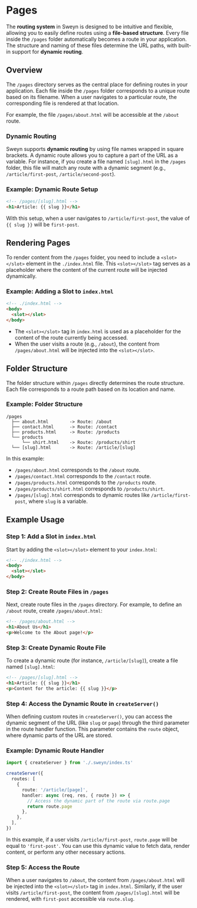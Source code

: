 # Pages <Badge type="tip" text="server" /> <Badge type="warning" text="client" />

The **routing system** in Sweyn is designed to be intuitive and flexible, allowing you to easily define routes using a **file-based structure**. Every file inside the `/pages` folder automatically becomes a route in your application. The structure and naming of these files determine the URL paths, with built-in support for **dynamic routing**.

## Overview

The `/pages` directory serves as the central place for defining routes in your application. Each file inside the `/pages` folder corresponds to a unique route based on its filename. When a user navigates to a particular route, the corresponding file is rendered at that location.

For example, the file `/pages/about.html` will be accessible at the `/about` route.

### Dynamic Routing

Sweyn supports **dynamic routing** by using file names wrapped in square brackets. A dynamic route allows you to capture a part of the URL as a variable. For instance, if you create a file named `[slug].html` in the `/pages` folder, this file will match any route with a dynamic segment (e.g., `/article/first-post`, `/article/second-post`).

### Example: Dynamic Route Setup

```html
<!-- /pages/[slug].html -->
<h1>Article: {{ slug }}</h1>
```

With this setup, when a user navigates to `/article/first-post`, the value of `{{ slug }}` will be `first-post`.

## Rendering Pages

To render content from the `/pages` folder, you need to include a `<slot></slot>` element in the `./index.html` file. This `<slot></slot>` tag serves as a placeholder where the content of the current route will be injected dynamically.

### Example: Adding a Slot to `index.html`

```html
<!-- ./index.html -->
<body>
  <slot></slot>
</body>
```

- The `<slot></slot>` tag in `index.html` is used as a placeholder for the content of the route currently being accessed.
- When the user visits a route (e.g., `/about`), the content from `/pages/about.html` will be injected into the `<slot></slot>`.

## Folder Structure

The folder structure within `/pages` directly determines the route structure. Each file corresponds to a route path based on its location and name.

### Example: Folder Structure

```
/pages
  ├── about.html        -> Route: /about
  ├── contact.html      -> Route: /contact
  ├── products.html     -> Route: /products
  └── products
      └── shirt.html    -> Route: /products/shirt
  └── [slug].html       -> Route: /article/[slug]
```

In this example:
- `/pages/about.html` corresponds to the `/about` route.
- `/pages/contact.html` corresponds to the `/contact` route.
- `/pages/products.html` corresponds to the `/products` route.
- `/pages/products/shirt.html` corresponds to `/products/shirt`.
- `/pages/[slug].html` corresponds to dynamic routes like `/article/first-post`, where `slug` is a variable.

## Example Usage

### Step 1: Add a Slot in `index.html`

Start by adding the `<slot></slot>` element to your `index.html`:

```html
<!-- ./index.html -->
<body>
  <slot></slot>
</body>
```

### Step 2: Create Route Files in `/pages`

Next, create route files in the `/pages` directory. For example, to define an `/about` route, create `/pages/about.html`:

```html
<!-- /pages/about.html -->
<h1>About Us</h1>
<p>Welcome to the About page!</p>
```

### Step 3: Create Dynamic Route File

To create a dynamic route (for instance, `/article/[slug]`), create a file named `[slug].html`:

```html
<!-- /pages/[slug].html -->
<h1>Article: {{ slug }}</h1>
<p>Content for the article: {{ slug }}</p>
```

### Step 4: Access the Dynamic Route in `createServer()`

When defining custom routes in `createServer()`, you can access the dynamic segment of the URL (like `slug` or `page`) through the third parameter in the route handler function. This parameter contains the `route` object, where dynamic parts of the URL are stored.

### Example: Dynamic Route Handler

```ts
import { createServer } from './.sweyn/index.ts'

createServer({
  routes: [
    {
      route: '/article/[page]',
      handler: async (req, res, { route }) => {
        // Access the dynamic part of the route via route.page
        return route.page
      },
    },
  ],
})
```

In this example, if a user visits `/article/first-post`, `route.page` will be equal to `'first-post'`. You can use this dynamic value to fetch data, render content, or perform any other necessary actions.

### Step 5: Access the Route

When a user navigates to `/about`, the content from `/pages/about.html` will be injected into the `<slot></slot>` tag in `index.html`. Similarly, if the user visits `/article/first-post`, the content from `/pages/[slug].html` will be rendered, with `first-post` accessible via `route.slug`.
